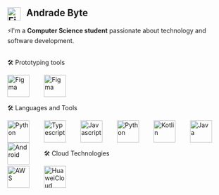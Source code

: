 ## Andrade Byte <img align="left" alt="Figma" width="30px" style="padding-right: 10px;" src="https://cdn2.steamgriddb.com/icon/3b6e6f6f7299c5133bd073ed1475bd65.ico"/>

⚡I'm a **Computer Science student** passionate about technology and software development.
<br>
<br>


🛠 Prototyping tools

<img align="left" alt="Figma" width="50px" style="padding-right: 30px;" src="https://raw.githubusercontent.com/marwin1991/profile-technology-icons/refs/heads/main/icons/figma.png"/>
<img align="left" alt="Figma" width="50px" style="padding-right: 30px;" src="https://static-00.iconduck.com/assets.00/adobe-xd-icon-2048x2048-n4c7t4w4.png"/>
<br>
<br>
<br>

🛠 Languages and Tools

<img align="left" alt="Python" width="50px" style="padding-right: 30px;" src="https://raw.githubusercontent.com/marwin1991/profile-technology-icons/refs/heads/main/icons/react.png"/>
<img align="left" alt="Typescript" width="50px" style="padding-right: 30px;" src="https://raw.githubusercontent.com/marwin1991/profile-technology-icons/refs/heads/main/icons/typescript.png"/>
<img align="left" alt="Javascript" width="50px" style="padding-right: 30px;" src="https://raw.githubusercontent.com/marwin1991/profile-technology-icons/refs/heads/main/icons/javascript.png"/>
<img align="left" alt="Python" width="50px" style="padding-right: 30px;" src="https://raw.githubusercontent.com/marwin1991/profile-technology-icons/refs/heads/main/icons/python.png"/>
<img align="left" alt="Kotlin" width="50px" style="padding-right: 30px;" src="https://raw.githubusercontent.com/marwin1991/profile-technology-icons/refs/heads/main/icons/kotlin.png"/>
<img align="left" alt="Java" width="50px" style="padding-right: 30px;" src="https://raw.githubusercontent.com/marwin1991/profile-technology-icons/refs/heads/main/icons/java.png"/>
<img align="left" alt="Android" width="50px" style="padding-right: 30px;" src="https://raw.githubusercontent.com/marwin1991/profile-technology-icons/refs/heads/main/icons/android.png"/>
<br>
<br>
<br>

🛠 Cloud Technologies

<img align="left" alt="AWS" width="50px" style="padding-right: 30px;" src="https://raw.githubusercontent.com/marwin1991/profile-technology-icons/refs/heads/main/icons/aws.png"/>
<img align="left" alt="HuaweiCloud" width="50px" style="padding-right: 30px;" src="https://tecbrix.com/wp-content/uploads/2022/08/huawei-cloud-partner-header.png"/>

